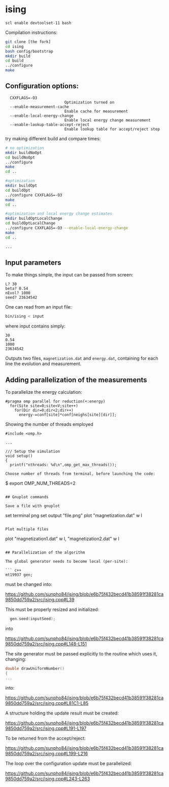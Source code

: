 # ising

```
scl enable devtoolset-11 bash
```

Compilation instructions:

``` bash
git clone [the fork]
cd ising
bash config/bootstrap
mkdir build
cd build
../configure
make
```

## Configuration options:

```
  CXXFLAGS=-O3
	                      Optimization turned on
  --enable-measurement-cache
                          Enable cache for measurement
  --enable-local-energy-change
                          Enable local energy change measurement
  --enable-lookup-table-accept-reject
                          Enable lookup table for accept/reject step
```

try making different build and compare times:

``` bash
# no optimization
mkdir buildNoOpt
cd buildNoOpt
../configure
make
cd ..

#optimization
mkdir buildOpt
cd buildOpt
../configure CXXFLAGS=-O3
make
cd ..

#optimization and local energy change estimates
mkdir buildOptLocalChange
cd buildOptLocalChange
../configure CXXFLAGS=-O3 --enable-local-energy-change
make
cd ..

...

```


## Input parameters

To make things simple, the input can be passed from screen:
```
L? 30
beta? 0.54
nEvol? 1000
seed? 23634542
```

One can read from an input file:
```bash
bin/ising < input
```
where input contains simply:

```
30
0.54
1000
23634542
```

Outputs two files, `magnetization.dat` and `energy.dat`, containing for each line the evolution and measurement.

## Adding parallelization of the measurements

To parallelize the energy calculation:
```
#pragma omp parallel for reduction(+:energy)
  for(Site site=0;site<V;site++)
    for(Dir dir=0;dir<2;dir++)
      energy-=conf[site]*conf[neighs[site][dir]];

```

Showing the number of threads employed
```
#include <omp.h>

...

/// Setup the simulation
void setup()
{
  printf("nthreads: %d\n",omp_get_max_threads());

Choose number of threads from terminal, before launching the code:
```
$ export OMP_NUM_THREADS=2
```

## Gnuplot commands

Save a file with gnuplot

```
set terminal png 
set output "file.png"
plot "magnetization.dat" w l
```

Plot multiple files

```
plot "magnetization1.dat" w l, "magnetization2.dat" w l
```

## Parallelization of the algorithm

The global generator needs to become local (per-site):

``` c++
mt19937 gen;
```

must be changed into:

https://github.com/sunpho84/ising/blob/e6b75f432becd41b38591f38281ca9850dd759a2/src/ising.cpp#L39

This must be properly resized and initialized:

``` c++
  gen.seed(inputSeed);

```

into

https://github.com/sunpho84/ising/blob/e6b75f432becd41b38591f38281ca9850dd759a2/src/ising.cpp#L148-L151

The site generator must be passed explicitly to the routine which uses it, changing:

``` c++
double drawUniformNumber()
{
...
```

into:

https://github.com/sunpho84/ising/blob/e6b75f432becd41b38591f38281ca9850dd759a2/src/ising.cpp#L81C1-L85

A structure holding the update result must be created:

https://github.com/sunpho84/ising/blob/e6b75f432becd41b38591f38281ca9850dd759a2/src/ising.cpp#L191-L197

To be returned from the accept/reject:

https://github.com/sunpho84/ising/blob/e6b75f432becd41b38591f38281ca9850dd759a2/src/ising.cpp#L199-L216

The loop over the configuration update must be parallelized:

https://github.com/sunpho84/ising/blob/e6b75f432becd41b38591f38281ca9850dd759a2/src/ising.cpp#L243-L263
